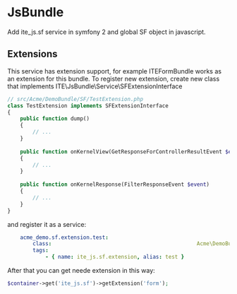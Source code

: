 JsBundle
========

Add ite_js.sf service in symfony 2 and global SF object in javascript.

Extensions
----------

This service has extension support, for example ITEFormBundle works as an extension for this bundle. To register new extension, create new class that implements ITE\JsBundle\Service\SFExtensionInterface

``` php
// src/Acme/DemoBundle/SF/TestExtension.php
class TestExtension implements SFExtensionInterface
{
    public function dump()
    {
        // ...
    }
        
    public function onKernelView(GetResponseForControllerResultEvent $event)
    {
        // ...
    }
        
    public function onKernelResponse(FilterResponseEvent $event)
    {
        // ...
    }
}
```
and register it as a service:
```yml
    acme_demo.sf.extension.test:
        class:                                              Acme\DemoBundle\SF\TestExtension
        tags:
            - { name: ite_js.sf.extension, alias: test }
```   
After that you can get neede extension in this way:
``` php
$container->get('ite_js.sf')->getExtension('form');
````
    
    
